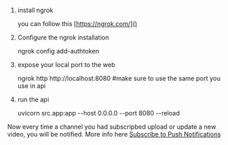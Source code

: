 1. install ngrok

    you can follow this [https://ngrok.com/]()

2. Configure the ngrok installation

    ngrok config add-authtoken <your-auth-token-here>

3. expose your local port to the web

    ngrok http http://localhost:8080 #make sure to use the same port you use in api


4. run the api

    uvicorn src.app:app --host 0.0.0.0 --port 8080 --reload

Now every time a channel you had subscripbed upload or update a new video, you will be notified. More info here [Subscribe to Push Notifications](https://developers.google.com/youtube/v3/guides/push_notifications)
